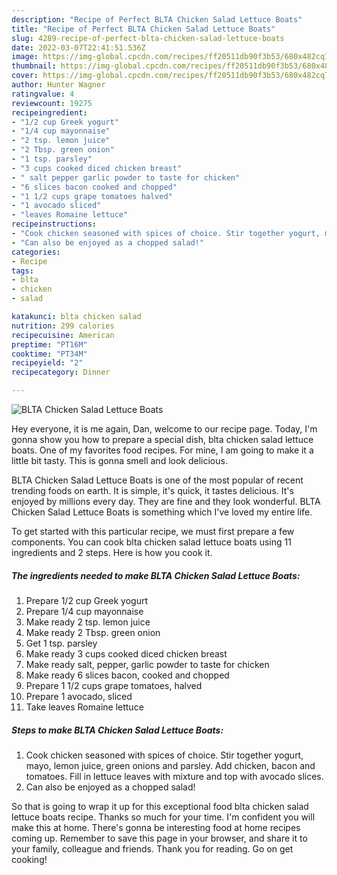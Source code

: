 ```yaml
---
description: "Recipe of Perfect BLTA Chicken Salad Lettuce Boats"
title: "Recipe of Perfect BLTA Chicken Salad Lettuce Boats"
slug: 4289-recipe-of-perfect-blta-chicken-salad-lettuce-boats
date: 2022-03-07T22:41:51.536Z
image: https://img-global.cpcdn.com/recipes/ff20511db90f3b53/680x482cq70/blta-chicken-salad-lettuce-boats-recipe-main-photo.jpg
thumbnail: https://img-global.cpcdn.com/recipes/ff20511db90f3b53/680x482cq70/blta-chicken-salad-lettuce-boats-recipe-main-photo.jpg
cover: https://img-global.cpcdn.com/recipes/ff20511db90f3b53/680x482cq70/blta-chicken-salad-lettuce-boats-recipe-main-photo.jpg
author: Hunter Wagner
ratingvalue: 4
reviewcount: 19275
recipeingredient:
- "1/2 cup Greek yogurt"
- "1/4 cup mayonnaise"
- "2 tsp. lemon juice"
- "2 Tbsp. green onion"
- "1 tsp. parsley"
- "3 cups cooked diced chicken breast"
- " salt pepper garlic powder to taste for chicken"
- "6 slices bacon cooked and chopped"
- "1 1/2 cups grape tomatoes halved"
- "1 avocado sliced"
- "leaves Romaine lettuce"
recipeinstructions:
- "Cook chicken seasoned with spices of choice. Stir together yogurt, mayo, lemon juice, green onions and parsley. Add chicken, bacon and tomatoes. Fill in lettuce leaves with mixture and top with avocado slices."
- "Can also be enjoyed as a chopped salad!"
categories:
- Recipe
tags:
- blta
- chicken
- salad

katakunci: blta chicken salad 
nutrition: 299 calories
recipecuisine: American
preptime: "PT16M"
cooktime: "PT34M"
recipeyield: "2"
recipecategory: Dinner

---
```



![BLTA Chicken Salad Lettuce Boats](https://img-global.cpcdn.com/recipes/ff20511db90f3b53/680x482cq70/blta-chicken-salad-lettuce-boats-recipe-main-photo.jpg)

Hey everyone, it is me again, Dan, welcome to our recipe page. Today, I'm gonna show you how to prepare a special dish, blta chicken salad lettuce boats. One of my favorites food recipes. For mine, I am going to make it a little bit tasty. This is gonna smell and look delicious.



BLTA Chicken Salad Lettuce Boats is one of the most popular of recent trending foods on earth. It is simple, it's quick, it tastes delicious. It's enjoyed by millions every day. They are fine and they look wonderful. BLTA Chicken Salad Lettuce Boats is something which I've loved my entire life.


To get started with this particular recipe, we must first prepare a few components. You can cook blta chicken salad lettuce boats using 11 ingredients and 2 steps. Here is how you cook it.

<!--inarticleads1-->

##### The ingredients needed to make BLTA Chicken Salad Lettuce Boats:

1. Prepare 1/2 cup Greek yogurt
1. Prepare 1/4 cup mayonnaise
1. Make ready 2 tsp. lemon juice
1. Make ready 2 Tbsp. green onion
1. Get 1 tsp. parsley
1. Make ready 3 cups cooked diced chicken breast
1. Make ready  salt, pepper, garlic powder to taste for chicken
1. Make ready 6 slices bacon, cooked and chopped
1. Prepare 1 1/2 cups grape tomatoes, halved
1. Prepare 1 avocado, sliced
1. Take leaves Romaine lettuce




<!--inarticleads2-->

##### Steps to make BLTA Chicken Salad Lettuce Boats:

1. Cook chicken seasoned with spices of choice. Stir together yogurt, mayo, lemon juice, green onions and parsley. Add chicken, bacon and tomatoes. Fill in lettuce leaves with mixture and top with avocado slices.
1. Can also be enjoyed as a chopped salad!




So that is going to wrap it up for this exceptional food blta chicken salad lettuce boats recipe. Thanks so much for your time. I'm confident you will make this at home. There's gonna be interesting food at home recipes coming up. Remember to save this page in your browser, and share it to your family, colleague and friends. Thank you for reading. Go on get cooking!
